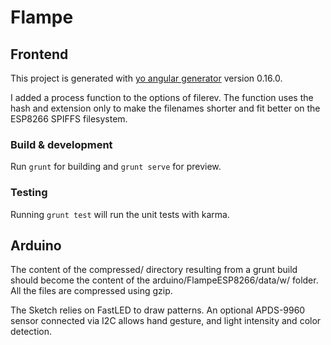 # Flampe

## Frontend 

This project is generated with [yo angular generator](https://github.com/yeoman/generator-angular)
version 0.16.0.

I added a process function to the options of filerev. The function uses the hash and extension only to make the 
filenames shorter and fit better on the ESP8266 SPIFFS filesystem. 

### Build & development

Run `grunt` for building and `grunt serve` for preview.

### Testing

Running `grunt test` will run the unit tests with karma.

## Arduino

The content of the compressed/ directory resulting from a grunt build should become the content of the 
arduino/FlampeESP8266/data/w/ folder. All the files are compressed using gzip.

The Sketch relies on FastLED to draw patterns. An optional APDS-9960 sensor connected via I2C allows hand gesture, and 
light intensity and color detection.

